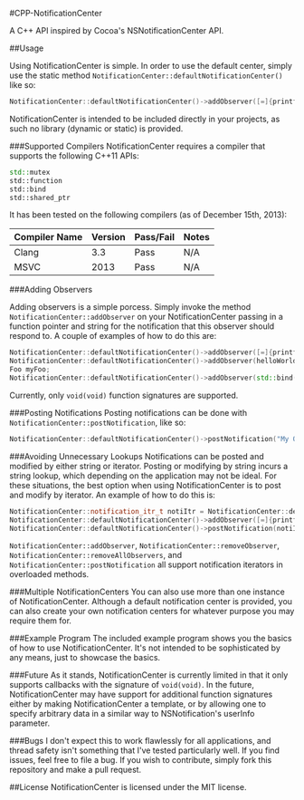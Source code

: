 #CPP-NotificationCenter

A C++ API inspired by Cocoa's NSNotificationCenter API.

##Usage

Using NotificationCenter is simple.  In order to use the default center, simply use the static method `NotificationCenter::defaultNotificationCenter()` like so:
```C++
NotificationCenter::defaultNotificationCenter()->addObserver([=]{printf("Hello world!\n");}, "My Observer");
```
NotificationCenter is intended to be included directly in your projects, as such no library (dynamic or static) is provided.

###Supported Compilers
NotificationCenter requires a compiler that supports the following C++11 APIs:
```C++
std::mutex
std::function
std::bind
std::shared_ptr
```
It has been tested on the following compilers (as of December 15th, 2013):

Compiler Name | Version | Pass/Fail | Notes
--- | --- | --- | ---
Clang | 3.3 | Pass | N/A
MSVC | 2013 | Pass | N/A

###Adding Observers

Adding observers is a simple porcess.  Simply invoke the method `NotificationCenter::addObserver` on your NotificationCenter passing in a function pointer and string for the notification that this observer should respond to.  A couple of examples of how to do this are:

```C++
NotificationCenter::defaultNotificationCenter()->addObserver([=]{printf("Hello world!\n");}, "My Observer");
NotificationCenter::defaultNotificationCenter()->addObserver(helloWorldFunc, "My Observer");
Foo myFoo;
NotificationCenter::defaultNotificationCenter()->addObserver(std::bind(&Foo::func, myFoo), "My Observer");
```

Currently, only `void(void)` function signatures are supported.

###Posting Notifications
Posting notifications can be done with `NotificationCenter::postNotification`, like so:

```C++
NotificationCenter::defaultNotificationCenter()->postNotification("My Observer");
```

###Avoiding Unnecessary Lookups
Notifications can be posted and modified by either string or iterator.  Posting or modifying by string incurs a string lookup, which depending on the application may not be ideal.  For these situations, the best option when using NotificationCenter is to post and modify by iterator.  An example of how to do this is:
```C++
NotificationCenter::notification_itr_t notiItr = NotificationCenter::defaultNotificationCenter()->getNotificationIterator("My Observer");
NotificationCenter::defaultNotificationCenter()->addObserver([=]{printf("I'm being posted by an iterator!\n", notiItr);
NotificationCenter::defaultNotificationCenter()->postNotification(notiItr);
```
`NotificationCenter::addObserver`, `NotificationCenter::removeObserver`, `NotificationCenter::removeAllObservers`, and `NotificationCenter::postNotification` all support notification iterators in overloaded methods.

###Multiple NotificationCenters
You can also use more than one instance of NotificationCenter.  Although a default notification center is provided, you can also create your own notification centers for whatever purpose you may require them for.

###Example Program
The included example program shows you the basics of how to use NotificationCenter.  It's not intended to be sophisticated by any means, just to showcase the basics.

###Future
As it stands, NotificationCenter is currently limited in that it only supports callbacks with the signature of `void(void)`.  In the future, NotificationCenter may have support for additional function signatures either by making NotificationCenter a template, or by allowing one to specify arbitrary data in a similar way to NSNotification's userInfo parameter.

###Bugs
I don't expect this to work flawlessly for all applications, and thread safety isn't something that I've tested particularly well.  If you find issues, feel free to file a bug.  If you wish to contribute, simply fork this repository and make a pull request.

##License
NotificationCenter is licensed under the MIT license.
